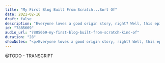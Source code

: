 ```yaml
---
title: "My First Blog Built From Scratch...Sort Of"
date: 2021-02-16
draft: false
description: "Everyone loves a good origin story, right? Well, this episode is all about the origins of She Builds With Code, a coding project I wanted to build, and the custom made blog I built from scratch...well, mostly."
id: "7885669"
audio_url: "7885669-my-first-blog-built-from-scratch-kind-of"
duration: "28"
showNotes: "<p>Everyone loves a good origin story, right? Well, this episode is all about the origins of She Builds With Code, a coding project I wanted to build, and the custom made blog I built from scratch...well, mostly. Listen to find out!<br><br><b>Links to my sites &amp; Projects mentioned<br></b><a href=\"https://shebuildswithcode.com\">She Builds With Code</a> (Current Website)<br><a href=\"https://elleon003.github.io/she-builds-with-code-LIVE/\">She Builds With Code</a> (Original Website)<br><a href=\"https://github.com/elleon003/she-builds-with-code-development\">She Builds with Code&nbsp;</a>(Original Github Repo)<br><a href=\"https://xd.adobe.com/view/cf5dc480-5c6a-434a-b333-919258de5448-9a0e/?fullscreen \">She Builds With Code</a> (New Site Mobile Design!)<br><a href=\"https://frizzcast.com\">Frizzcast</a> (My fun project)</p><p><br><b>Other Mentions<br></b><a href=\"https://teamtreehouse.com\">Treehouse</a> <br><a href=\"https://bootswatch.com/\">Bootswatch</a><br><a href=\"https://getbootstrap.com/\">Bootstrap</a><br><a href=\"https://www.netlify.com/blog/2020/04/14/what-is-a-static-site-generator-and-3-ways-to-find-the-best-one/\">Static Site Generators</a><br><a href=\"https://blog.getpelican.com/\">Pelican</a><br><a href=\"https://www.markdownguide.org/\">Markdown</a><br><a href=\"https://www.python.org/\">Python</a><br><a href=\"https://jekyllrb.com/\">Jekyll </a><br><a href=\"https://gohugo.io/\">Hugo</a><br><a href=\"https://palletsprojects.com/p/jinja/\">Jinja2</a><br><a href=\"https://tailwindcss.com/\">TailwindCSS</a><br><a href=\"https://nodejs.dev/\">Nodejs</a><br><a href=\"https://www.npmjs.com/\">npm</a></p>"
---
```


@TODO - TRANSCRIPT